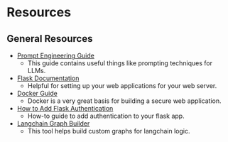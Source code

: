 # Resources
## General Resources
* [Prompt Engineering Guide](https://www.promptingguide.ai/)
   * This guide contains useful things like prompting techniques for LLMs.
* [Flask Documentation](https://flask.palletsprojects.com/en/stable/quickstart/)
   * Helpful for setting up your web applications for your web server.
* [Docker Guide](https://docs.docker.com/get-started/)
   * Docker is a very great basis for building a secure web application.
* [How to Add Flask Authentication](https://www.digitalocean.com/community/tutorials/how-to-add-authentication-to-your-app-with-flask-login)
   * How-to guide to add authentication to your flask app.
* [Langchain Graph Builder](https://build.langchain.com/)
   * This tool helps build custom graphs for langchain logic.